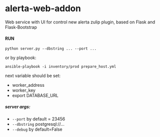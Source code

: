 # alerta-web-addon
Web service with UI for control new alerta zulip plugin, based on Flask and Flask-Bootstrap

#### RUN
`python server.py --dbstring ... --port ...`

or by playbook: 
 
`ansible-playbook -i inventory/prod prepare_host.yml`
  
 next variable should be set:
- worker_address
- worker_key
- export DATABASE_URL
##### server args:
- `--port` by default = 23456
- `--dbstring` postgresql://...
- `--debug` by default=False